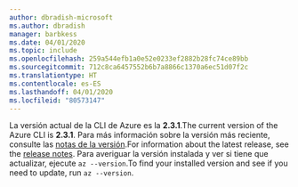 ```yaml
---
author: dbradish-microsoft
ms.author: dbradish
manager: barbkess
ms.date: 04/01/2020
ms.topic: include
ms.openlocfilehash: 259a544efb1a0e52e0233ef2882b28fc74ce89bb
ms.sourcegitcommit: 712c8ca6457552b6b7a8866c1370a6ec51d07f2c
ms.translationtype: HT
ms.contentlocale: es-ES
ms.lasthandoff: 04/01/2020
ms.locfileid: "80573147"
---
```

<span data-ttu-id="d13d6-101">La versión actual de la CLI de Azure es la __2.3.1__.</span><span class="sxs-lookup"><span data-stu-id="d13d6-101">The current version of the Azure CLI is __2.3.1__.</span></span> <span data-ttu-id="d13d6-102">Para más información sobre la versión más reciente, consulte las [notas de la versión](../release-notes-azure-cli.md).</span><span class="sxs-lookup"><span data-stu-id="d13d6-102">For information about the latest release, see the [release notes](../release-notes-azure-cli.md).</span></span> <span data-ttu-id="d13d6-103">Para averiguar la versión instalada y ver si tiene que actualizar, ejecute `az --version`.</span><span class="sxs-lookup"><span data-stu-id="d13d6-103">To find your installed version and see if you need to update, run `az --version`.</span></span>
